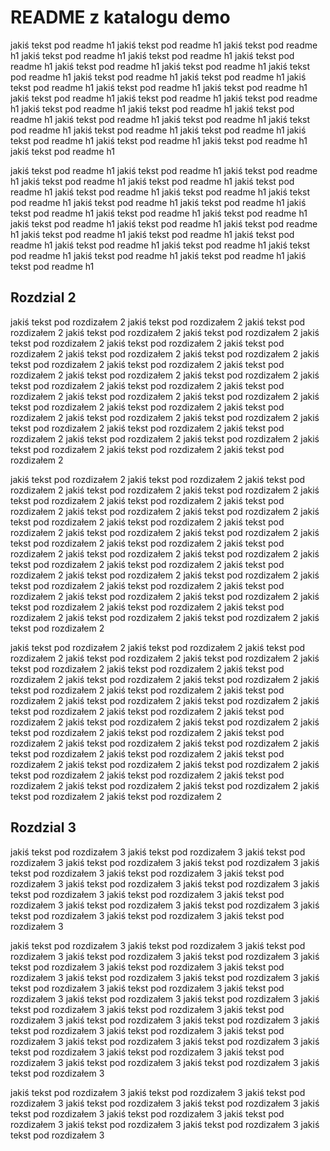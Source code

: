 # README z katalogu demo

jakiś tekst pod readme h1 jakiś tekst pod readme h1 jakiś tekst pod readme h1 jakiś tekst pod readme h1 jakiś tekst pod readme h1 jakiś tekst pod readme h1 jakiś tekst pod readme h1 jakiś tekst pod readme h1 jakiś tekst pod readme h1 jakiś tekst pod readme h1 jakiś tekst pod readme h1 jakiś tekst pod readme h1 jakiś tekst pod readme h1 jakiś tekst pod readme h1 jakiś tekst pod readme h1 jakiś tekst pod readme h1 jakiś tekst pod readme h1 jakiś tekst pod readme h1 jakiś tekst pod readme h1 jakiś tekst pod readme h1 jakiś tekst pod readme h1 jakiś tekst pod readme h1 jakiś tekst pod readme h1 jakiś tekst pod readme h1 jakiś tekst pod readme h1 jakiś tekst pod readme h1 jakiś tekst pod readme h1 jakiś tekst pod readme h1 jakiś tekst pod readme h1 


jakiś tekst pod readme h1 jakiś tekst pod readme h1 jakiś tekst pod readme h1 jakiś tekst pod readme h1 jakiś tekst pod readme h1 jakiś tekst pod readme h1 jakiś tekst pod readme h1 jakiś tekst pod readme h1 jakiś tekst pod readme h1 jakiś tekst pod readme h1 jakiś tekst pod readme h1 jakiś tekst pod readme h1 jakiś tekst pod readme h1 jakiś tekst pod readme h1 jakiś tekst pod readme h1 jakiś tekst pod readme h1 jakiś tekst pod readme h1 jakiś tekst pod readme h1 jakiś tekst pod readme h1 jakiś tekst pod readme h1 jakiś tekst pod readme h1 jakiś tekst pod readme h1 jakiś tekst pod readme h1 jakiś tekst pod readme h1 jakiś tekst pod readme h1 jakiś tekst pod readme h1 

## Rozdzial 2

jakiś tekst pod rozdizałem 2 jakiś tekst pod rozdizałem 2 jakiś tekst pod rozdizałem 2 jakiś tekst pod rozdizałem 2 jakiś tekst pod rozdizałem 2 jakiś tekst pod rozdizałem 2 jakiś tekst pod rozdizałem 2 jakiś tekst pod rozdizałem 2 jakiś tekst pod rozdizałem 2 jakiś tekst pod rozdizałem 2 jakiś tekst pod rozdizałem 2 jakiś tekst pod rozdizałem 2 jakiś tekst pod rozdizałem 2 jakiś tekst pod rozdizałem 2 jakiś tekst pod rozdizałem 2 jakiś tekst pod rozdizałem 2 jakiś tekst pod rozdizałem 2 jakiś tekst pod rozdizałem 2 jakiś tekst pod rozdizałem 2 jakiś tekst pod rozdizałem 2 jakiś tekst pod rozdizałem 2 jakiś tekst pod rozdizałem 2 jakiś tekst pod rozdizałem 2 jakiś tekst pod rozdizałem 2 jakiś tekst pod rozdizałem 2 jakiś tekst pod rozdizałem 2 jakiś tekst pod rozdizałem 2 jakiś tekst pod rozdizałem 2 jakiś tekst pod rozdizałem 2 jakiś tekst pod rozdizałem 2 jakiś tekst pod rozdizałem 2 jakiś tekst pod rozdizałem 2 jakiś tekst pod rozdizałem 2 








jakiś tekst pod rozdizałem 2 jakiś tekst pod rozdizałem 2 jakiś tekst pod rozdizałem 2 jakiś tekst pod rozdizałem 2 jakiś tekst pod rozdizałem 2 jakiś tekst pod rozdizałem 2 jakiś tekst pod rozdizałem 2 jakiś tekst pod rozdizałem 2 jakiś tekst pod rozdizałem 2 jakiś tekst pod rozdizałem 2 jakiś tekst pod rozdizałem 2 jakiś tekst pod rozdizałem 2 jakiś tekst pod rozdizałem 2 jakiś tekst pod rozdizałem 2 jakiś tekst pod rozdizałem 2 jakiś tekst pod rozdizałem 2 jakiś tekst pod rozdizałem 2 jakiś tekst pod rozdizałem 2 jakiś tekst pod rozdizałem 2 jakiś tekst pod rozdizałem 2 jakiś tekst pod rozdizałem 2 jakiś tekst pod rozdizałem 2 jakiś tekst pod rozdizałem 2 jakiś tekst pod rozdizałem 2 jakiś tekst pod rozdizałem 2 jakiś tekst pod rozdizałem 2 jakiś tekst pod rozdizałem 2 jakiś tekst pod rozdizałem 2 jakiś tekst pod rozdizałem 2 jakiś tekst pod rozdizałem 2 jakiś tekst pod rozdizałem 2 jakiś tekst pod rozdizałem 2 jakiś tekst pod rozdizałem 2 jakiś tekst pod rozdizałem 2 jakiś tekst pod rozdizałem 2 jakiś tekst pod rozdizałem 2 















jakiś tekst pod rozdizałem 2 jakiś tekst pod rozdizałem 2 jakiś tekst pod rozdizałem 2 jakiś tekst pod rozdizałem 2 jakiś tekst pod rozdizałem 2 jakiś tekst pod rozdizałem 2 jakiś tekst pod rozdizałem 2 jakiś tekst pod rozdizałem 2 jakiś tekst pod rozdizałem 2 jakiś tekst pod rozdizałem 2 jakiś tekst pod rozdizałem 2 jakiś tekst pod rozdizałem 2 jakiś tekst pod rozdizałem 2 jakiś tekst pod rozdizałem 2 jakiś tekst pod rozdizałem 2 jakiś tekst pod rozdizałem 2 jakiś tekst pod rozdizałem 2 jakiś tekst pod rozdizałem 2 jakiś tekst pod rozdizałem 2 jakiś tekst pod rozdizałem 2 jakiś tekst pod rozdizałem 2 jakiś tekst pod rozdizałem 2 jakiś tekst pod rozdizałem 2 jakiś tekst pod rozdizałem 2 jakiś tekst pod rozdizałem 2 jakiś tekst pod rozdizałem 2 jakiś tekst pod rozdizałem 2 jakiś tekst pod rozdizałem 2 jakiś tekst pod rozdizałem 2 jakiś tekst pod rozdizałem 2 jakiś tekst pod rozdizałem 2 jakiś tekst pod rozdizałem 2 jakiś tekst pod rozdizałem 2 jakiś tekst pod rozdizałem 2 jakiś tekst pod rozdizałem 2 jakiś tekst pod rozdizałem 2 jakiś tekst pod rozdizałem 2 






## Rozdzial 3

jakiś tekst pod rozdizałem 3 jakiś tekst pod rozdizałem 3 jakiś tekst pod rozdizałem 3 jakiś tekst pod rozdizałem 3 jakiś tekst pod rozdizałem 3 jakiś tekst pod rozdizałem 3 jakiś tekst pod rozdizałem 3 jakiś tekst pod rozdizałem 3 jakiś tekst pod rozdizałem 3 jakiś tekst pod rozdizałem 3 jakiś tekst pod rozdizałem 3 jakiś tekst pod rozdizałem 3 jakiś tekst pod rozdizałem 3 jakiś tekst pod rozdizałem 3 jakiś tekst pod rozdizałem 3 jakiś tekst pod rozdizałem 3 jakiś tekst pod rozdizałem 3 jakiś tekst pod rozdizałem 3 















jakiś tekst pod rozdizałem 3 jakiś tekst pod rozdizałem 3 jakiś tekst pod rozdizałem 3 jakiś tekst pod rozdizałem 3 jakiś tekst pod rozdizałem 3 jakiś tekst pod rozdizałem 3 jakiś tekst pod rozdizałem 3 jakiś tekst pod rozdizałem 3 jakiś tekst pod rozdizałem 3 jakiś tekst pod rozdizałem 3 jakiś tekst pod rozdizałem 3 jakiś tekst pod rozdizałem 3 jakiś tekst pod rozdizałem 3 jakiś tekst pod rozdizałem 3 jakiś tekst pod rozdizałem 3 jakiś tekst pod rozdizałem 3 jakiś tekst pod rozdizałem 3 jakiś tekst pod rozdizałem 3 jakiś tekst pod rozdizałem 3 jakiś tekst pod rozdizałem 3 jakiś tekst pod rozdizałem 3 jakiś tekst pod rozdizałem 3 jakiś tekst pod rozdizałem 3 jakiś tekst pod rozdizałem 3 jakiś tekst pod rozdizałem 3 
jakiś tekst pod rozdizałem 3 jakiś tekst pod rozdizałem 3 jakiś tekst pod rozdizałem 3 jakiś tekst pod rozdizałem 3 jakiś tekst pod rozdizałem 3 jakiś tekst pod rozdizałem 3 



jakiś tekst pod rozdizałem 3 jakiś tekst pod rozdizałem 3 jakiś tekst pod rozdizałem 3 jakiś tekst pod rozdizałem 3 jakiś tekst pod rozdizałem 3 jakiś tekst pod rozdizałem 3 jakiś tekst pod rozdizałem 3 jakiś tekst pod rozdizałem 3 jakiś tekst pod rozdizałem 3 jakiś tekst pod rozdizałem 3 jakiś tekst pod rozdizałem 3 